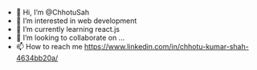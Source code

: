 - 👋 Hi, I’m @ChhotuSah
- 👀 I’m interested in web development
- 🌱 I’m currently learning react.js
- 💞️ I’m looking to collaborate on ...
- 📫 How to reach me https://www.linkedin.com/in/chhotu-kumar-shah-4634bb20a/

<!---
ChhotuSah/ChhotuSah is a ✨ special ✨ repository because its `README.md` (this file) appears on your GitHub profile.
You can click the Preview link to take a look at your changes.
--->
